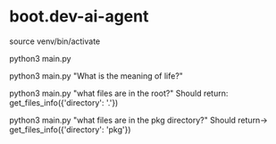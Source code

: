 # boot.dev-ai-agent
source venv/bin/activate

python3 main.py

python3 main.py "What is the meaning of life?"

python3 main.py "what files are in the root?" 
Should return: get_files_info({'directory': '.'})

python3 main.py "what files are in the pkg directory?" 
Should return-> get_files_info({'directory': 'pkg'})